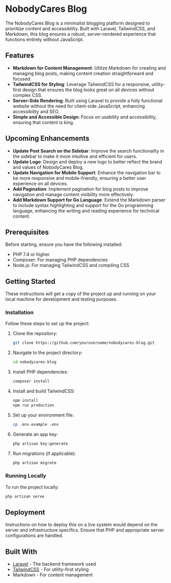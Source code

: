 # NobodyCares Blog

The NobodyCares Blog is a minimalist blogging platform designed to prioritize content and accessibility. Built with Laravel, TailwindCSS, and Markdown, this blog ensures a robust, server-rendered experience that functions entirely without JavaScript.

## Features

- **Markdown for Content Management**: Utilize Markdown for creating and managing blog posts, making content creation straightforward and focused.
- **TailwindCSS for Styling**: Leverage TailwindCSS for a responsive, utility-first design that ensures the blog looks great on all devices without complex CSS.
- **Server-Side Rendering**: Built using Laravel to provide a fully functional website without the need for client-side JavaScript, enhancing accessibility and SEO.
- **Simple and Accessible Design**: Focus on usability and accessibility, ensuring that content is king.

## Upcoming Enhancements

- **Update Post Search on the Sidebar**: Improve the search functionality in the sidebar to make it more intuitive and efficient for users.
- **Update Logo**: Design and deploy a new logo to better reflect the brand and values of NobodyCares Blog.
- **Update Navigation for Mobile Support**: Enhance the navigation bar to be more responsive and mobile-friendly, ensuring a better user experience on all devices.
- **Add Pagination**: Implement pagination for blog posts to improve navigation and manage content visibility more effectively.
- **Add Markdown Support for Go Language**: Extend the Markdown parser to include syntax highlighting and support for the Go programming language, enhancing the writing and reading experience for technical content.


## Prerequisites

Before starting, ensure you have the following installed:

- PHP 7.4 or higher
- Composer: For managing PHP dependencies
- Node.js: For managing TailwindCSS and compiling CSS

## Getting Started

These instructions will get a copy of the project up and running on your local machine for development and testing purposes.

### Installation

Follow these steps to set up the project:

1. Clone the repository:
   ```bash
   git clone https://github.com/yourusername/nobodycares-blog.git
   ```
2. Navigate to the project directory:
   ```bash
   cd nobodycares-blog
   ```
3. Install PHP dependencies:
   ```bash
   composer install
   ```
4. Install and build TailwindCSS:
   ```bash
   npm install
   npm run production
   ```
5. Set up your environment file:
   ```bash
   cp .env.example .env
   ```
6. Generate an app key:
   ```bash
   php artisan key:generate
   ```
7. Run migrations (if applicable):
   ```bash
   php artisan migrate
   ```

### Running Locally

To run the project locally:

```bash
php artisan serve
```

## Deployment

Instructions on how to deploy this on a live system would depend on the server and infrastructure specifics. Ensure that PHP and appropriate server configurations are handled.

## Built With

- [Laravel](https://laravel.com/) - The backend framework used
- [TailwindCSS](https://tailwindcss.com/) - For utility-first styling
- Markdown - For content management


